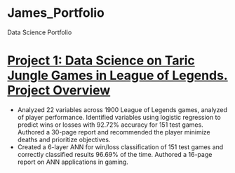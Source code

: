 # James_Portfolio
Data Science Portfolio

# [Project 1: Data Science on Taric Jungle Games in League of Legends. Project Overview](https://github.com/jbooth23/Taric-Jungle-General-Data/blob/main/Taric%20Games)

* Analyzed 22 variables across 1900 League of Legends games, analyzed of player performance. Identified variables using logistic regression to predict wins or losses with 92.72% accuracy for 151 test games. Authored a 30-page report and recommended the player minimize deaths and prioritize objectives. 
*	Created a 6-layer ANN for win/loss classification of 151 test games and correctly classified results 96.69% of the time. Authored a 16-page report on ANN applications in gaming.

